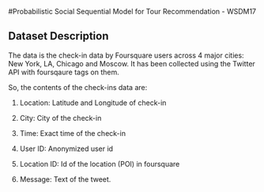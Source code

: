 #Probabilistic Social Sequential Model for Tour Recommendation - WSDM17 

## Dataset Description

The data is the check-in data by Foursquare users across 4 major cities: New York, LA, Chicago and Moscow.
It has been collected using the Twitter API with foursqaure tags on them. 

So, the contents of the check-ins data are:

1. Location: Latitude and Longitude of check-in

2. City: City of the check-in

3. Time: Exact time of the check-in

4. User ID: Anonymized user id

5. Location ID: Id of the location (POI) in foursquare

6. Message: Text of the tweet.
